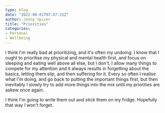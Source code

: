 ```yaml
---
type: blog
date: "2021-08-01T07:47:15Z"
author: Jonny Spicer
title: "Priorities"
categories:
- Personal
- Wellbeing
---
```

I think I'm really bad at prioritizing, and it's often my undoing. I know that I ought to prioritise my physical and mental health first, and focus on sleeping and eating well above all else, but I don't. I allow many things to compete for my attention and it always
results in forgetting about the basics, letting them slip, and then suffering for it. Every so often I realise what I'm doing, and go back to putting the important things first, but then inevitably I slowly try to add more things into the mix until my priorities are askew
once again.

I think I'm going to write them out and stick them on my fridge. Hopefully that way I won't forget.
